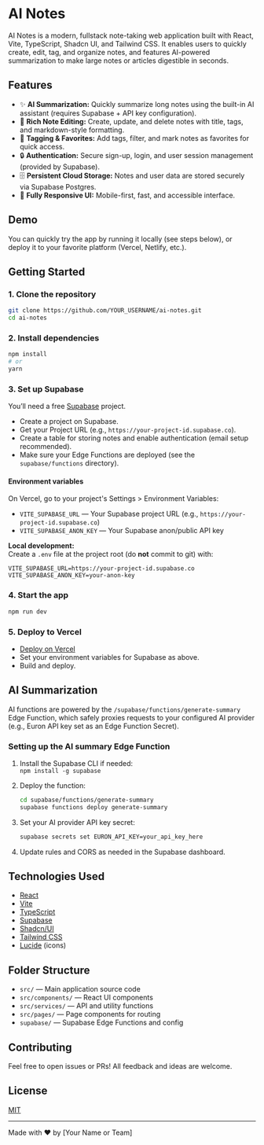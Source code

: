 
# AI Notes

AI Notes is a modern, fullstack note-taking web application built with React, Vite, TypeScript, Shadcn UI, and Tailwind CSS. It enables users to quickly create, edit, tag, and organize notes, and features AI-powered summarization to make large notes or articles digestible in seconds.

## Features

- ✨ **AI Summarization:** Quickly summarize long notes using the built-in AI assistant (requires Supabase + API key configuration).
- 📝 **Rich Note Editing:** Create, update, and delete notes with title, tags, and markdown-style formatting.
- 🔖 **Tagging & Favorites:** Add tags, filter, and mark notes as favorites for quick access.
- 🔒 **Authentication:** Secure sign-up, login, and user session management (provided by Supabase).
- 🗄️ **Persistent Cloud Storage:** Notes and user data are stored securely via Supabase Postgres.
- 🚀 **Fully Responsive UI:** Mobile-first, fast, and accessible interface.

## Demo

You can quickly try the app by running it locally (see steps below), or deploy it to your favorite platform (Vercel, Netlify, etc.).

## Getting Started

### 1. Clone the repository

```bash
git clone https://github.com/YOUR_USERNAME/ai-notes.git
cd ai-notes
```

### 2. Install dependencies

```bash
npm install
# or
yarn
```

### 3. Set up Supabase

You’ll need a free [Supabase](https://supabase.com/) project.

- Create a project on Supabase.
- Get your Project URL (e.g., `https://your-project-id.supabase.co`).
- Create a table for storing notes and enable authentication (email setup recommended).
- Make sure your Edge Functions are deployed (see the `supabase/functions` directory).

#### Environment variables

On Vercel, go to your project's Settings > Environment Variables:

- `VITE_SUPABASE_URL` — Your Supabase project URL (e.g., `https://your-project-id.supabase.co`)
- `VITE_SUPABASE_ANON_KEY` — Your Supabase anon/public API key

**Local development:**  
Create a `.env` file at the project root (do **not** commit to git) with:

```
VITE_SUPABASE_URL=https://your-project-id.supabase.co
VITE_SUPABASE_ANON_KEY=your-anon-key
```

### 4. Start the app

```bash
npm run dev
```

### 5. Deploy to Vercel

- [Deploy on Vercel](https://vercel.com/new)
- Set your environment variables for Supabase as above.
- Build and deploy.

## AI Summarization

AI functions are powered by the `/supabase/functions/generate-summary` Edge Function, which safely proxies requests to your configured AI provider (e.g., Euron API key set as an Edge Function Secret).

### Setting up the AI summary Edge Function

1. Install the Supabase CLI if needed:  
   `npm install -g supabase`

2. Deploy the function:
   ```bash
   cd supabase/functions/generate-summary
   supabase functions deploy generate-summary
   ```

3. Set your AI provider API key secret:
   ```bash
   supabase secrets set EURON_API_KEY=your_api_key_here
   ```

4. Update rules and CORS as needed in the Supabase dashboard.

## Technologies Used

- [React](https://react.dev/)
- [Vite](https://vitejs.dev/)
- [TypeScript](https://www.typescriptlang.org/)
- [Supabase](https://supabase.com/)
- [Shadcn/UI](https://ui.shadcn.com/)
- [Tailwind CSS](https://tailwindcss.com/)
- [Lucide](https://lucide.dev/) (icons)

## Folder Structure

- `src/` — Main application source code
- `src/components/` — React UI components
- `src/services/` — API and utility functions
- `src/pages/` — Page components for routing
- `supabase/` — Supabase Edge Functions and config

## Contributing

Feel free to open issues or PRs! All feedback and ideas are welcome.

## License

[MIT](LICENSE)

---

Made with ❤️ by [Your Name or Team]  

